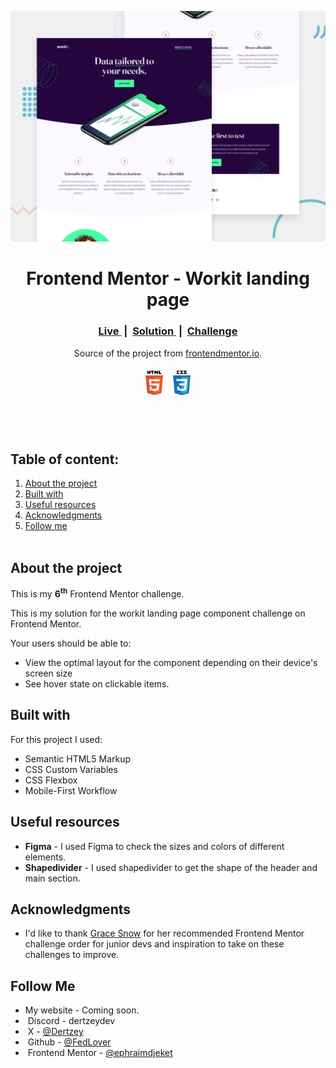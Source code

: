 
![Design preview for the Workit landing page coding challenge](./preview.jpg)

<div align="center">
 <h1>Frontend Mentor - Workit landing page</h1>
 <h3>
    <!-- Netlify Live -->
    <a href="https://workit-page-landing.netlify.app">
      Live
    </a>
    <span>&nbsp;|&nbsp;</span>
    <!-- Frontend Mentor Live solution -->
    <a href="https://github.com/ephraimdjeket/Workit-landing-page" title="Check My Solution on Frontend Mentor">
      Solution
    </a>
    <span>&nbsp;|&nbsp;</span>
    <!-- Frontend Mentor Challenge Link -->
    <a href="https://www.frontendmentor.io/solutions/responsive-landing-page-BXlozdQpqP" title="Original Frontend Mentor Challenge Link">
      Challenge
    </a>
  </h3>
  <div>
     Source of the project from <a href="https://www.frontendmentor.io/" target="_blank">frontendmentor.io</a>.
  </div>
  <h5>
    <p>
      <img src="https://raw.githubusercontent.com/devicons/devicon/master/icons/html5/html5-original-wordmark.svg" alt="html5" width="40" height="40" title="HTML5"/>
      <img src="https://raw.githubusercontent.com/devicons/devicon/master/icons/css3/css3-original-wordmark.svg" alt="css3" width="40" height="40" title="CSS3"/>
    </p>
  </h5>
</div>

<br>
<br>

## Table of content:

1. [About the project](#about-the-project)
1. [Built with](#built-with)
1. [Useful resources](#useful-resources)
1. [Acknowledgments](#acknowledgments)
1. [Follow me](#follow-me)
   <br>
   <br>

## About the project

This is my <strong>6<sup>th</sup></strong> Frontend Mentor challenge.

This is my solution for the workit landing page component challenge on Frontend Mentor.

Your users should be able to:

- View the optimal layout for the component depending on their device's screen size
- See hover state on clickable items.

## Built with

For this project I used:

- Semantic HTML5 Markup
- CSS Custom Variables
- CSS Flexbox
- Mobile-First Workflow

## Useful resources

- **Figma** - I used Figma to check the sizes and colors of different elements.
- **Shapedivider** - I used shapedivider to get the shape of the header and main section.

## Acknowledgments

- I'd like to thank [Grace Snow](https://fedmentor.dev/posts/newbie-fm-challenge-order/) for her recommended Frontend Mentor challenge order for junior devs and inspiration to take on these challenges to improve.

## Follow Me

- My website - Coming soon.
- &nbsp;Discord - dertzeydev
- &nbsp;X - [@Dertzey](https://x.com/Dertzey_)
- &nbsp;Github - [@FedLover](https://github.com/ephraimdjeket)
- &nbsp;Frontend Mentor - [@ephraimdjeket](https://www.frontendmentor.io/profile/ephraimdjeket)



